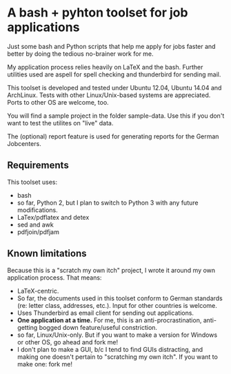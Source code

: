 # A bash + pyhton toolset for job applications
Just some bash and Python scripts that help me apply for jobs faster and better by doing the tedious no-brainer work for me.

My application process relies heavily on LaTeX and the bash. Further utilities used are aspell for spell checking and thunderbird for sending mail.

This toolset is developed and tested under Ubuntu 12.04, Ubuntu 14.04 and ArchLinux. Tests with other Linux/Unix-based systems are appreciated. Ports to other OS are welcome, too.

You will find a sample project in the folder sample-data. Use this if you don't want to test the utilites on "live" data.

The (optional) report feature is used for generating reports for the German Jobcenters. 

## Requirements
This toolset uses:

* bash
* so far, Python 2, but I plan to switch to Python 3 with any future modifications.
* LaTex/pdflatex and detex
* sed and awk
* pdfjoin/pdfjam

## Known limitations
Because this is a "scratch my own itch" project, I wrote it around my own application process. That means: 

* LaTeX-centric.
* So far, the documents used in this toolset conform to German standards (re: letter class, addresses, etc.). Input for other countries is welcome.
* Uses Thunderbird as email client for sending out applications.
* **One application at a time.** For me, this is an anti-procrastination, anti-getting bogged down feature/useful constriction.
* so far, Linux/Unix-only. But if you want to make a version for Windows or other OS, go ahead and fork me!
* I don't plan to make a GUI, b/c I tend to find GUIs distracting, and making one doesn't pertain to "scratching my own itch". If you want to make one: fork me!
